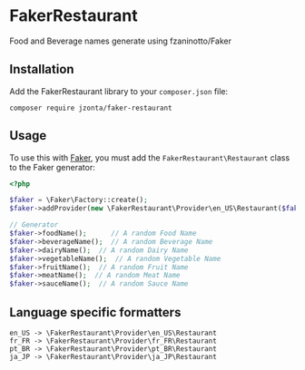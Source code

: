 FakerRestaurant
=======================

Food and Beverage names generate using fzaninotto/Faker


Installation
------------

Add the FakerRestaurant library to your `composer.json` file:

```
composer require jzonta/faker-restaurant
```

Usage
-----

To  use this with [Faker](https://github.com/fzaninotto/Faker), you must add the `FakerRestaurant\Restaurant` class to the Faker generator:

```php
<?php

$faker = \Faker\Factory::create();
$faker->addProvider(new \FakerRestaurant\Provider\en_US\Restaurant($faker));

// Generator
$faker->foodName();      // A random Food Name
$faker->beverageName();  // A random Beverage Name
$faker->dairyName();  // A random Dairy Name
$faker->vegetableName();  // A random Vegetable Name
$faker->fruitName();  // A random Fruit Name
$faker->meatName();  // A random Meat Name
$faker->sauceName();  // A random Sauce Name
```

Language specific formatters
-----

```
en_US -> \FakerRestaurant\Provider\en_US\Restaurant
fr_FR -> \FakerRestaurant\Provider\fr_FR\Restaurant
pt_BR -> \FakerRestaurant\Provider\pt_BR\Restaurant
ja_JP -> \FakerRestaurant\Provider\ja_JP\Restaurant
```
